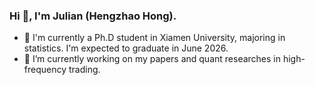 ### Hi 👋, I'm Julian (Hengzhao Hong).

- 👯 I'm currently a Ph.D student in Xiamen University, majoring in statistics. I'm expected to graduate in June 2026.
- 🔭 I’m currently working on my papers and quant researches in high-frequency trading.

<!-- [Blog](https://www.hengzhaohong.cn) -->

<!--
<picture>
  <source media="(prefers-color-scheme: dark)" srcset="https://raw.githubusercontent.com/hengzhaohong/hengzhaohong/output/github-contribution-grid-snake-dark.svg">
  <source media="(prefers-color-scheme: light)" srcset="https://raw.githubusercontent.com/hengzhaohong/hengzhaohong/output/github-contribution-grid-snake.svg">
  <img alt="github contribution grid snake animation" src="https://raw.githubusercontent.com/hengzhaohong/hengzhaohong/output/github-contribution-grid-snake.svg">
</picture>
-->


<!--
**hengzhaohong/hengzhaohong** is a ✨ _special_ ✨ repository because its `README.md` (this file) appears on your GitHub profile.

Here are some ideas to get you started:

- 🔭 I’m currently working on ...
- 🌱 I’m currently learning ...
- 👯 I’m looking to collaborate on ...
- 🤔 I’m looking for help with ...
- 💬 Ask me about ...
- 📫 How to reach me: ...
- 😄 Pronouns: ...
- ⚡ Fun fact: ...
-->

